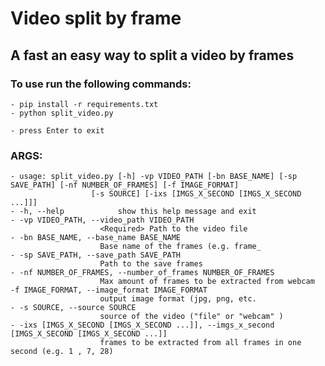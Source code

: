 # Video split by frame
## A fast an easy way to split a video by frames

### To use run the following commands:
    - pip install -r requirements.txt
    - python split_video.py
    
    - press Enter to exit

### ARGS:
    - usage: split_video.py [-h] -vp VIDEO_PATH [-bn BASE_NAME] [-sp SAVE_PATH] [-nf NUMBER_OF_FRAMES] [-f IMAGE_FORMAT]
                      [-s SOURCE] [-ixs [IMGS_X_SECOND [IMGS_X_SECOND ...]]]
    - -h, --help            show this help message and exit
    - -vp VIDEO_PATH, --video_path VIDEO_PATH
                        <Required> Path to the video file
    - -bn BASE_NAME, --base_name BASE_NAME
                        Base name of the frames (e.g. frame_
    - -sp SAVE_PATH, --save_path SAVE_PATH
                        Path to the save frames
    - -nf NUMBER_OF_FRAMES, --number_of_frames NUMBER_OF_FRAMES
                        Max amount of frames to be extracted from webcam
    -f IMAGE_FORMAT, --image_format IMAGE_FORMAT
                        output image format (jpg, png, etc.
    - -s SOURCE, --source SOURCE
                        source of the video ("file" or "webcam" )
    - -ixs [IMGS_X_SECOND [IMGS_X_SECOND ...]], --imgs_x_second [IMGS_X_SECOND [IMGS_X_SECOND ...]]
                        frames to be extracted from all frames in one second (e.g. 1 , 7, 28)